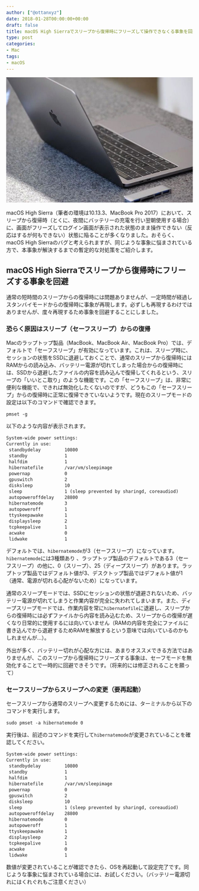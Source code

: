 ```yaml
---
author: ["@ottanxyz"]
date: 2018-01-28T00:00:00+00:00
draft: false
title: macOS High Sierraでスリープから復帰時にフリーズして操作できなくる事象を回避する
type: post
categories:
- Mac
tags:
- macOS
---
```


![](180128-5a6d77116e71d.jpg)

macOS High Sierra（筆者の環境は10.13.3、MacBook Pro 2017）において、スリープから復帰時（とくに、夜間にバッテリーの充電を行い翌朝使用する場合）に、画面がフリーズしてログイン画面が表示された状態のまま操作できない（反応はするが何もできない）状態に陥ることが多くなりました。おそらく、macOS High Sierraのバグと考えられますが、同じような事象に悩まされている方で、本事象が解決するまでの暫定的な対処策をご紹介します。

## macOS High Sierraでスリープから復帰時にフリーズする事象を回避

通常の短時間のスリープからの復帰時には問題ありませんが、一定時間が経過しスタンバイモードからの復帰時に事象が再現します。必ずしも再現するわけではありませんが、度々再現するため事象を回避することにしました。

### 恐らく原因はスリープ（セーフスリープ）からの復帰

Macのラップトップ製品（MacBook、MacBook Air、MacBook Pro）では、デフォルトで「セーフスリープ」が有効になっています。これは、スリープ時に、セッションの状態をSSDに退避しておくことで、通常のスリープから復帰時にはRAMからの読み込み、バッテリー電源が切れてしまった場合からの復帰時には、SSDから退避したファイルの内容を読み込んで復帰してくれるという、スリープの「いいとこ取り」のような機能です。この「セーフスリープ」は、非常に便利な機能で、できれば無効化したくないのですが、どうもこの「セーフスリープ」からの復帰時に正常に復帰できていないようです。現在のスリープモードの設定は以下のコマンドで確認できます。

    pmset -g

以下のような内容が表示されます。

    System-wide power settings:
    Currently in use:
     standbydelay         10800
     standby              1
     halfdim              1
     hibernatefile        /var/vm/sleepimage
     powernap             0
     gpuswitch            2
     disksleep            10
     sleep                1 (sleep prevented by sharingd, coreaudiod)
     autopoweroffdelay    28800
     hibernatemode        3
     autopoweroff         1
     ttyskeepawake        1
     displaysleep         2
     tcpkeepalive         1
     acwake               0
     lidwake              1

デフォルトでは、`hibernatemode`が3（セーフスリープ）になっています。`hibernatemode`には3種類あり
、ラップトップ製品のデフォルトである3（セーフスリープ）の他に、0（スリープ）、25（ディープスリープ）があります。ラップトップ製品ではデフォルト値が3、デスクトップ製品ではデフォルト値が1（通常、電源が切れる心配がないため）になっています。

通常のスリープモードでは、SSDにセッションの状態が退避されないため、バッテリー電源が切れてしまうと作業内容が完全に失われてしまいます。また、ディープスリープモードでは、作業内容を常に`hibernatefile`に退避し、スリープからの復帰時には必ずファイルから内容を読み込むため、スリープからの復帰が遅くなり日常的に使用するには向いていません（RAMの内容を完全にファイルに書き込んでから退避するためRAMを解放するという意味では向いているのかもしれませんが…）。

外出が多く、バッテリー切れが心配な方には、あまりオススメできる方法ではありませんが、このスリープから復帰時にフリーズする事象は、セーフモードを無効化することで一時的に回避できそうです。（将来的には修正されることを願って）

### セーフスリープからスリープへの変更（要再起動）

セーフスリープから通常のスリープへ変更するためには、ターミナルから以下のコマンドを実行します。

    sudo pmset -a hibernatemode 0

実行後は、前述のコマンドを実行して`hibernatemode`が変更されていることを確認してください。

    System-wide power settings:
    Currently in use:
     standbydelay         10800
     standby              1
     halfdim              1
     hibernatefile        /var/vm/sleepimage
     powernap             0
     gpuswitch            2
     disksleep            10
     sleep                1 (sleep prevented by sharingd, coreaudiod)
     autopoweroffdelay    28800
     hibernatemode        0
     autopoweroff         1
     ttyskeepawake        1
     displaysleep         2
     tcpkeepalive         1
     acwake               0
     lidwake              1

数値が変更されていることが確認できたら、OSを再起動して設定完了です。同じような事象に悩まされている場合には、お試しください。（バッテリー電源切れにはくれぐれもご注意ください）
